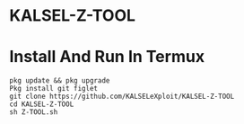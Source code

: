 # KALSEL-Z-TOOL
# Install And Run In Termux
    pkg update && pkg upgrade
    Pkg install git figlet
    git clone https://github.com/KALSELeXploit/KALSEL-Z-TOOL
    cd KALSEL-Z-TOOL
    sh Z-TOOL.sh

